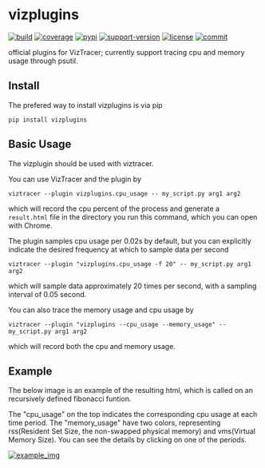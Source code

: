 # vizplugins

[![build](https://github.com/gaogaotiantian/vizplugins/workflows/build/badge.svg)](https://github.com/gaogaotiantian/vizplugins/actions?query=workflow%3Abuild)  [![coverage](https://img.shields.io/codecov/c/github/gaogaotiantian/vizplugins)](https://codecov.io/gh/gaogaotiantian/vizplugins)  [![pypi](https://img.shields.io/pypi/v/vizplugins.svg)](https://pypi.org/project/vizplugins/)  [![support-version](https://img.shields.io/pypi/pyversions/vizplugins)](https://img.shields.io/pypi/pyversions/vizplugins)  [![license](https://img.shields.io/github/license/gaogaotiantian/vizplugins)](https://github.com/gaogaotiantian/vizplugins/blob/master/LICENSE)  [![commit](https://img.shields.io/github/last-commit/gaogaotiantian/vizplugins)](https://github.com/gaogaotiantian/vizplugins/commits/master)

official plugins for VizTracer; currently support tracing cpu and memory usage through psutil.

## Install

The prefered way to install vizplugins is via pip

```
pip install vizplugins
```

## Basic Usage

The vizplugin should be used with viztracer.

You can use VizTracer and the plugin by

```
viztracer --plugin vizplugins.cpu_usage -- my_script.py arg1 arg2
```

which will record the cpu percent of the process and generate a ```result.html``` file in the directory you run this command, which you can open with Chrome.

The plugin samples cpu usage per 0.02s by default, but you can explicitly indicate the desired frequency at which to sample data per second

```
viztracer --plugin "vizplugins.cpu_usage -f 20" -- my_script.py arg1 arg2
```

which will sample data approximately 20 times per second, with a sampling interval of 0.05 second.

You can also trace the memory usage and cpu usage by

```
viztracer --plugin "vizplugins --cpu_usage --memory_usage" -- my_script.py arg1 arg2
```

which will record both the cpu and memory usage.

## Example

The below image is an example of the resulting html, which is called on an recursively defined fibonacci funtion.

The "cpu_usage" on the top indicates the corresponding cpu usage at each time period. The "memory_usage" have two colors, representing rss(Resident Set Size, the non-swapped physical memory) and vms(Virtual Memory Size). You can see the details by clicking on one of the periods.

[![example_img](https://github.com/in-the-ocean/vizplugins/blob/readme/img/fib.png)](https://github.com/in-the-ocean/vizplugins/blob/readme/img/fib.png)